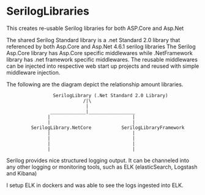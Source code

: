 # SerilogLibraries

This creates re-usable Serilog libraries for both ASP.Core and Asp.Net

The shared Serilog Standard library is a .net Standard 2.0 library that referenced by both Asp.Core and Asp.Net 4.6.1 serilog libraries
The Serilog Asp.Core library has Asp.Core specific middlewares while .NetFramework library has .net framework specific middlewares.   The reusable middlewares can be injected into respective 
web start up projects and reused with simple middleware injection.

The following are the diagram depict the relationship amount libraries. 
                     
                     SerilogLibrary (.Net Standard 2.0 Library)
                                /|\
                                 |
                    _____________|_________________
                   |                              |
                   |                              |
             SerilogLibrary.NetCore           SerilogLibraryFramework
                   |                              |
                   |                              |
                   |                              |
                   |                              |
Serilog provides nice structured logging output.  It can be channeled into any other logging or monitoring tools, such as ELK (elasticSearch, Logstash and Kibana)

I setup ELK in dockers and was able to see the logs ingested into ELK. 
